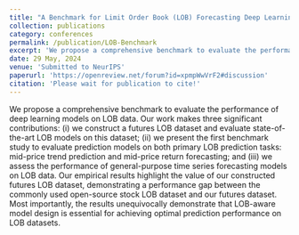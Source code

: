 ```yaml
---
title: "A Benchmark for Limit Order Book (LOB) Forecasting Deep Learning Models"
collection: publications
category: conferences
permalink: /publication/LOB-Benchmark
excerpt: 'We propose a comprehensive benchmark to evaluate the performance of deep learning models on LOB data. Our work makes three significant contributions: (i) we construct a futures LOB dataset and evaluate state-of-the-art LOB models on this dataset; (ii) we present the first benchmark study to evaluate prediction models on both primary LOB prediction tasks: mid-price trend prediction and mid-price return forecasting; and (iii) we assess the performance of general-purpose time series forecasting models on LOB data. Our empirical results highlight the value of our constructed futures LOB dataset, demonstrating a performance gap between the commonly used open-source stock LOB dataset and our futures dataset. Most importantly, the results unequivocally demonstrate that LOB-aware model design is essential for achieving optimal prediction performance on LOB datasets.'
date: 29 May, 2024
venue: 'Submitted to NeurIPS'
paperurl: 'https://openreview.net/forum?id=xpmpWwVrF2#discussion'
citation: 'Please wait for publication to cite!'
---
```

We propose a comprehensive benchmark to evaluate the performance of deep learning models on LOB data. Our work makes three significant contributions: (i) we construct a futures LOB dataset and evaluate state-of-the-art LOB models on this dataset; (ii) we present the first benchmark study to evaluate prediction models on both primary LOB prediction tasks: mid-price trend prediction and mid-price return forecasting; and (iii) we assess the performance of general-purpose time series forecasting models on LOB data. Our empirical results highlight the value of our constructed futures LOB dataset, demonstrating a performance gap between the commonly used open-source stock LOB dataset and our futures dataset. Most importantly, the results unequivocally demonstrate that LOB-aware model design is essential for achieving optimal prediction performance on LOB datasets.


